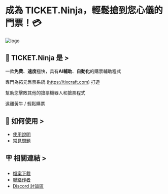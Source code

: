 # 成為 **TICKET.Ninja**，輕鬆搶到您心儀的門票！💳

![logo](https://i.imgur.com/8t7yK6R.jpg)

## 📣 TICKET.Ninja 是 >

一款**免費**、**速度**極快，具有**AI輔助**、**自動化**的購票輔助程式

專門為拓元售票系統 (https://tixcraft.com) 打造

幫助您擊敗其他的搶票機器人和搶票程式

遠離黃牛 / 輕鬆購票 

## 📕 如何使用 >

- [使用說明](https://ticketninja.club/guide/)
- [常見問題](https://ticketninja.club/faq/)

## 🪧 相關連結 > 

- [檔案下載](https://ticketninja.club/download/)
- [聯絡作者](https://ticketninja.club/about/)
- [Discord 討論區](https://discord.com/channels/827534182183075870/1089573736568586280)
